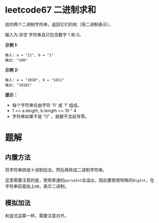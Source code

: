 # leetcode67 二进制求和
给你两个二进制字符串，返回它们的和（用二进制表示）。

输入为 非空 字符串且只包含数字 1 和 0。

**示例 1:**
```
输入: a = "11", b = "1"
输出: "100"
```

**示例 2:**
```
输入: a = "1010", b = "1011"
输出: "10101"
```

**提示：**

- 每个字符串仅由字符 '0' 或 '1' 组成。
- 1 <= a.length, b.length <= 10 ^ 4
- 字符串如果不是 "0" ，就都不含前导零。

# 题解
## 内置方法
将字符串转成十进制加法，然后再转成二进制字符串。

这里需要注意的是，使用普通的`parseInt`会溢出，因此要使用特殊的`BigInt`，在字符串前面加上`0B`，表示二进制。

## 模拟加法
和竖式运算一样，需要注意对齐。
